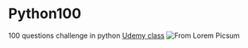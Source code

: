 # Python100
100 questions challenge in python 
[Udemy class](https://www.udemy.com/share/104veS3@KKB_7gwLRHA-ux7gW-EVqrZl7oWnVVTg--iKVdl_I0mzSx6neVcNE9Tp6EVIdDkqrg==/)
![From Lorem Picsum](https://picsum.photos/150) 
